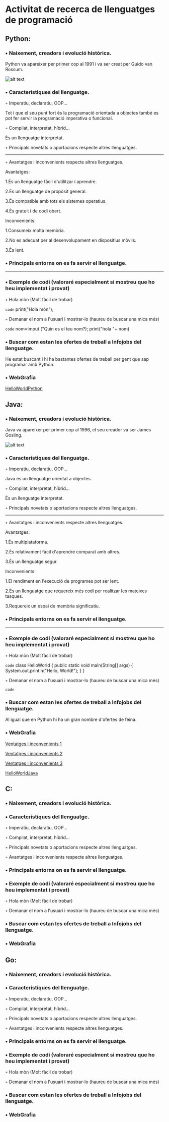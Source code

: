 # Activitat de recerca de llenguatges de programació


## Python:


### • Naixement, creadors i evolució històrica.

Python va apareixer per primer cop al 1991 i va ser creat per Guido van Rossum. 

![alt text](guido.jpg) 
 
### • Característiques del llenguatge. 

◦ Imperatiu, declaratiu, OOP... 

Tot i que el seu punt fort és la programació orientada a objectes també es pot fer servir la programació imperativa o funcional.

◦ Compilat, interpretat, híbrid... 

És un llenguatge interpretat.

◦ Principals novetats o aportacions respecte altres llenguatges. 

------------------------------------------------

◦ Avantatges i inconvenients respecte altres llenguatges. 

Avantatges:

1.És un llenguatge fàcil d'utilitzar i aprendre.

2.És un llenguatge de propòsit general.

3.És compatible amb tots els sistemes operatius.

4.És gratuit i de codi obert.

Inconvenients:

1.Consumeix molta memòria.

2.No es adecuat per al desenvolupament en dispositius mòvils.

3.És lent.

### • Principals entorns on es fa servir el llenguatge. 

--------------------------------

### • Exemple de codi (valoraré especialment si mostreu que ho heu implementat i provat) 

◦ Hola mòn (Molt fàcil de trobar) 

`code` print("Hola mòn");

◦ Demanar el nom a l'usuari i mostrar-lo (haureu de buscar una mica més)

`code` nom=imput ("Quin es el teu nom?); print("hola "+ nom)


### • Buscar com estan les ofertes de treball a Infojobs del llenguatge. 

He estat buscant i hi ha bastantes ofertes de treball per gent que sap programar amb Python.

### • WebGrafia 

[HelloWorldPython](https://www.learnpython.org/en/Hello,_World!) 

## Java:

### • Naixement, creadors i evolució històrica. 

Java va apareixer per primer cop al 1996, el seu creador va ser James Gosling.

![alt text](gosling2.jpg) 

### • Característiques del llenguatge. 

◦ Imperatiu, declaratiu, OOP... 

Java és un llenguatge orientat a objectes.

◦ Compilat, interpretat, híbrid... 

És un llenguatge interpretat.

◦ Principals novetats o aportacions respecte altres llenguatges. 

--------------------------------------------------------------------

◦ Avantatges i inconvenients respecte altres llenguatges. 

Avantatges:

1.És multiplataforma.

2.És relativament fàcil d'aprendre comparat amb altres.

3.És un llenguatge segur. 

Inconvenients:

1.El rendiment en l'execució de programes pot ser lent.

2.És un llenguatge que requereix més codi per realitzar les mateixes tasques.

3.Requereix un espai de memòria significatiu.

### • Principals entorns on es fa servir el llenguatge. 

-----------------------------------------------------

### • Exemple de codi (valoraré especialment si mostreu que ho heu implementat i provat) 

◦ Hola mòn (Molt fàcil de trobar) 

`code` class HelloWorld {
    public static void main(String[] args) {
        System.out.println("Hello, World!"); 
    }
}

◦ Demanar el nom a l'usuari i mostrar-lo (haureu de buscar una mica més) 

`code`  

### • Buscar com estan les ofertes de treball a Infojobs del llenguatge. 

Al igual que en Python hi ha un gran nombre d'ofertes de feina.

### • WebGrafia

[Ventatges i inconvenients 1](https://darabit.com/java/ventajas-y-desventajas-de-java/)

[Ventatges i inconvenients 2](https://www.crehana.com/blog/desarrollo-web/ventajas-desventajas-java/)

[Ventatges i inconvenients 3](https://adictoalcodigo.blogspot.com/2016/07/ventajas-y-desventajas-de-programar-en.html#:~:text=Ventajas%20y%20desventajas%20de%20programar%20en%20JAVA%201,el%20responsable%20de%20esa%20tarea.%20...%20M%C3%A1s%20elementos)

[HelloWorldJava](https://www.programiz.com/java-programming/hello-world)

## C:

### • Naixement, creadors i evolució històrica. 

### • Característiques del llenguatge. 

◦ Imperatiu, declaratiu, OOP... 

◦ Compilat, interpretat, híbrid... 

◦ Principals novetats o aportacions respecte altres llenguatges. 

◦ Avantatges i inconvenients respecte altres llenguatges. 

### • Principals entorns on es fa servir el llenguatge. 

### • Exemple de codi (valoraré especialment si mostreu que ho heu implementat i provat) 

◦ Hola mòn (Molt fàcil de trobar) 

◦ Demanar el nom a l'usuari i mostrar-lo (haureu de buscar una mica més) 

### • Buscar com estan les ofertes de treball a Infojobs del llenguatge. 

### • WebGrafia 

## Go:

### • Naixement, creadors i evolució històrica. 

### • Característiques del llenguatge. 

◦ Imperatiu, declaratiu, OOP... 

◦ Compilat, interpretat, híbrid... 

◦ Principals novetats o aportacions respecte altres llenguatges. 

◦ Avantatges i inconvenients respecte altres llenguatges. 

### • Principals entorns on es fa servir el llenguatge. 

### • Exemple de codi (valoraré especialment si mostreu que ho heu implementat i provat) 

◦ Hola mòn (Molt fàcil de trobar) 

◦ Demanar el nom a l'usuari i mostrar-lo (haureu de buscar una mica més) 

### • Buscar com estan les ofertes de treball a Infojobs del llenguatge. 

### • WebGrafia 

